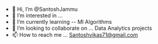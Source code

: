 - 👋 Hi, I’m @SantoshJammu
- 👀 I’m interested in ...
- 🌱 I’m currently learning -- Ml Algorithms
- 💞️ I’m looking to collaborate on ... Data Analytics projects
- 📫 How to reach me ... Santoshvikas71@gmail.com

<!---
SantoshJammu/SantoshJammu is a ✨ special ✨ repository because its `README.md` (this file) appears on your GitHub profile.
You can click the Preview link to take a look at your changes.
--->

